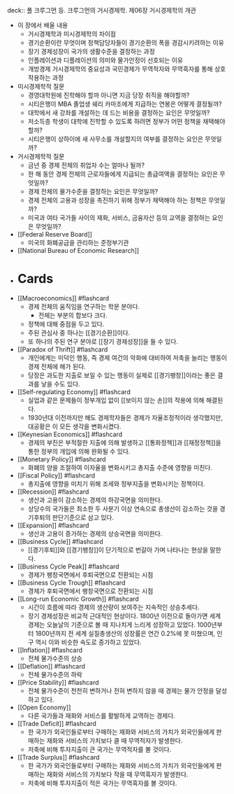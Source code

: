 deck:: 폴 크루그먼 등. 크루그먼의 거시경제학. 제06장 거시경제학의 개관

- 이 장에서 배울 내용
	- 거시경제학과 미시경제학의 차이점
	- 경기순환이란 무엇이며 정책담당자들이 경기순환의 폭을 경감시키려하는 이유
	- 장기 경제성장이 국가의 생활수준을 결정하는 과정
	- 인플레이션과 디플레이션의 의미와 물가안정이 선호되는 이유
	- 개방경제 거시경제학의 중요성과 국민경제가 무역적자와 무역흑자를 통해 상호작용하는 과정
- 미시경제학적 질문
	- 경영대학원에 진학해야 할까 아니면 지금 당장 취직을 해야할까?
	- 시티은행이 MBA 졸업생 쉐리 카마조에게 지급하는 연봉은 어떻게 결정될까?
	- 대학에서 새 강좌를 개설하는 데 드는 비용을 결정하는 요인은 무엇일까?
	- 저소득층 학생이 대학에 진학할 수 있도록 하려면 정부가 어떤 정책을 채택해야 할까?
	- 시티은행이 상하이에 새 사무소를 개설할지의 여부를 결정하는 요인은 무엇일까?
- 거시경제학적 질문
	- 금년 중 경제 전체의 취업자 수는 얼마나 될까?
	- 한 해 동안 경제 전체의 근로자들에게 지급되는 총급여액을 결정하는 요인은 무엇일까?
	- 경제 전체의 물가수준을 결정하는 요인은 무엇일까?
	- 경제 전체의 고용과 성장을 촉진하기 위해 정부가 채택해야 하는 정책은 무엇일까?
	- 미국과 여타 국가들 사이의 재화, 서비스, 금융자산 등의 교역을 결정하는 요인은 무엇일까?
- [[Federal Reserve Board]]
	- 미국의 화폐공급을 관리하는 준정부기관
- [[National Bureau of Economic Research]]
- # Cards
- [[Macroeconomics]] #flashcard
	- 경제 전체의 움직임을 연구하는 학문 분야다.
		- 전체는 부분의 합보다 크다.
	- 정책에 대해 중점을 두고 있다.
	- 주된 관심사 중 하나는 [[경기순환]]이다.
	- 또 하나의 주된 연구 분야로 [[장기 경제성장]]을 들 수 있다.
- [[Paradox of Thrift]] #flashcard
	- 개인에게는 미덕인 행동, 즉 경제 여건의 악화에 대비하여 저축을 늘리는 행동이 경제 전체에 해가 된다.
	- 당장은 과도한 지출로 보일 수 있는 행동이 실제로 [[경기팽창]]이라는 좋은 결과를 낳을 수도 있다.
- [[Self-regulating Economy]] #flashcard
	- 실업과 같은 문제들이 정부개입 없이 [[보이지 않는 손]]의 작용에 의해 해결된다.
	- 1930년대 이전까지만 해도 경제학자들은 경제가 자율조정적이라 생각했지만, 대공황은 이 모든 생각을 변화시켰다.
- [[Keynesian Economics]] #flashcard
	- 경제의 부진은 부적절한 지출에 의해 발생하고 [[통화정책]]과 [[재정정책]]을 통한 정부의 개입에 의해 완화될 수 있다.
- [[Monetary Policy]] #flashcard
	- 화폐의 양을 조절하여 이자율을 변화시키고 총지출 수준에 영향을 미친다.
- [[Fiscal Policy]] #flashcard
	- 총지출에 영향을 미치기 위해 조세와 정부지출을 변화시키는 정책이다.
- [[Recession]] #flashcard
	- 생산과 고용이 감소하는 경제의 하강국면을 의미한다.
	- 상당수의 국가들은 최소한 두 사분기 이상 연속으로 총생산이 감소하는 것을 경기후퇴의 판단기준으로 삼고 있다.
- [[Expansion]] #flashcard
	- 생산과 고용이 증가하는 경제의 상승국면을 의미한다.
- [[Business Cycle]] #flashcard
	- [[경기후퇴]]와 [[경기팽창]]이 단기적으로 번갈아 가며 나타나는 현상을 말한다.
- [[Business Cycle Peak]] #flashcard
	- 경제가 팽창국면에서 후퇴국면으로 전환되는 시점
- [[Business Cycle Trough]] #flashcard
	- 경제가 후퇴국면에서 팽창국면으로 전환되는 시점
- [[Long-run Economic Growth]] #flashcard
	- 시간이 흐름에 따라 경제의 생산량이 보여주는 지속적인 상승추세다.
	- 장기 경제성장은 비교적 근대적인 현상이다. 1800년 이전으로 돌아가면 세계 경제는 오늘날의 기준으로 볼 때 지나치게 느리게 성장하고 있었다. 1000년부터 1800년까지 전 세계 실질총생산의 성장률은 연간 0.2%에 못 미쳤으며, 인구 역시 이와 비슷한 속도로 증가하고 있었다.
- [[Inflation]] #flashcard
	- 전체 물가수준의 상승
- [[Deflation]] #flashcard
	- 전체 물가수준의 하락
- [[Price Stability]] #flashcard
	- 전체 물가수준이 천천히 변하거나 전혀 변하지 않을 때 경제는 물가 안정을 달성하고 있다.
- [[Open Economy]]
	- 다른 국가들과 재화와 서비스를 활발하게 교역하는 경제다.
- [[Trade Deficit]] #flashcard
	- 한 국가가 외국인들로부터 구매하는 재화와 서비스의 가치가 외국인들에게 판매하는 재화와 서비스의 가치보다 클 때 무역적자가 발생한다.
	- 저축에 비해 투자지출이 큰 국가는 무역적자를 볼 것이다.
- [[Trade Surplus]] #flashcard
	- 한 국가가 외국인들로부터 구매하는 재화와 서비스의 가치가 외국인들에게 판매하는 재화와 서비스의 가치보다 작을 때 무역흑자가 발생한다.
	- 저축에 비해 투자지출이 적은 국가는 무역흑자를 볼 것이다.